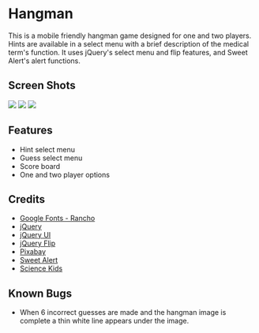 # Hangman
This is a mobile friendly hangman game designed for one and two players. Hints are available in a select menu with a brief description of the medical term's function. It uses jQuery's select menu and flip features, and Sweet Alert's alert functions.

## Screen Shots
<img src="images/Project1.png">
<img src="hangmanMain.png">
<img src="hangman3.png">

## Features
* Hint select menu
* Guess select menu
* Score board
* One and two player options

## Credits
* [Google Fonts - Rancho](https://www.google.com/fonts)
* [jQuery](https://jquery.com/)
* [jQuery UI](https://jqueryui.com/)
* [jQuery Flip](https://nnattawat.github.io/flip/)
* [Pixabay](https://pixabay.com/en/cactus-country-cowboy-desert-stars-152104/)
* [Sweet Alert](http://t4t5.github.io/sweetalert/)
* [Science Kids](http://www.sciencekids.co.nz/sciencefacts/humanbody.html)

## Known Bugs
* When 6 incorrect guesses are made and the hangman image is complete a thin white line appears under the image.
